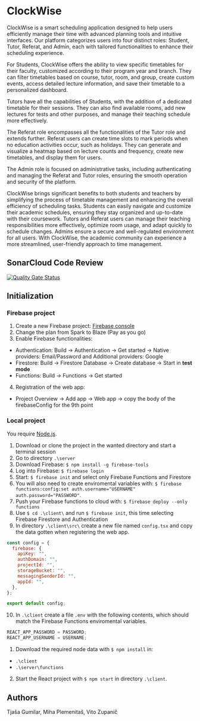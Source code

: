 # ClockWise

ClockWise is a smart scheduling application designed to help users efficiently manage their time with advanced planning tools and intuitive interfaces. Our platform categorizes users into four distinct roles: Student, Tutor, Referat, and Admin, each with tailored functionalities to enhance their scheduling experience.

For Students, ClockWise offers the ability to view specific timetables for their faculty, customized according to their program year and branch. They can filter timetables based on course, tutor, room, and group, create custom events, access detailed lecture information, and save their timetable to a personalized dashboard.

Tutors have all the capabilities of Students, with the addition of a dedicated timetable for their sessions. They can also find available rooms, add new lectures for tests and other purposes, and manage their teaching schedule more effectively.

The Referat role encompasses all the functionalities of the Tutor role and extends further. Referat users can create time slots to mark periods when no education activities occur, such as holidays. They can generate and visualize a heatmap based on lecture counts and frequency, create new timetables, and display them for users.

The Admin role is focused on administrative tasks, including authenticating and managing the Referat and Tutor roles, ensuring the smooth operation and security of the platform.

ClockWise brings significant benefits to both students and teachers by simplifying the process of timetable management and enhancing the overall efficiency of scheduling tasks. Students can easily navigate and customize their academic schedules, ensuring they stay organized and up-to-date with their coursework. Tutors and Referat users can manage their teaching responsibilities more effectively, optimize room usage, and adapt quickly to schedule changes. Admins ensure a secure and well-regulated environment for all users. With ClockWise, the academic community can experience a more streamlined, user-friendly approach to time management.

## SonarCloud Code Review

[![Quality Gate Status](https://sonarcloud.io/api/project_badges/measure?project=miha-plemenitas_ClockWise&metric=alert_status)](https://sonarcloud.io/summary/new_code?id=miha-plemenitas_ClockWise)

## Initialization

### Firebase project

1. Create a new Firebase project: [Firebase console](https://console.firebase.google.com/u/0/)
2. Change the plan from Spark to Blaze (Pay as you go)
3. Enable Firebase functionalities:

- Authentication: Build -> Authentication -> Get started -> Native providers: Email/Password and Additional providers: Google
- Firestore: Build -> Firestore Database -> Create database -> Start in **test mode**
- Functions: Build -> Functions -> Get started

4. Registration of the web app:

- Project Overview -> Add app -> Web app -> copy the body of the firebaseConfig for the 9th point

### Local project

You require [Node.js](https://nodejs.org/en/download).

1. Download or clone the project in the wanted directory and start a terminal session
2. Go to directory `.\server`
3. Download Firebase: `$ npm install -g firebase-tools`
4. Log into Firebase: `$ firebase login`
5. Start: `$ firebase init` and select only Firebase Functions and Firestore
6. You will also need to create enviromental variables with: `$ firebase functions:config:set auth.username="USERNAME" auth.password="PASSWORD"`.
7. Push your Firebase functions to cloud with: `$ firebase deploy --only functions`
8. Use `$ cd .\client\` and run `$ firebase init`, this time selecting Firebase Firestore and Authentication
9. In directory `.\client\src\` create a new file named `config.tsx` and copy the data gotten when registering the web app.

```javascript
const config = {
  firebase: {
    apiKey: "",
    authDomain: "",
    projectId: "",
    storageBucket: "",
    messagingSenderId: "",
    appId: "",
  },
};

export default config;
```

10. In `.\client` create a file `.env` with the following contents, which should match the Firebase Functions enviromental variables.

```javascript
REACT_APP_PASSWORD = PASSWORD;
REACT_APP_USERNAME = USERNAME;
```

1. Download the required node data with `$ npm install` in:

- `.\client`
- `.\server\functions`

2. Start the React project with `$ npm start` in directory `.\client`.

## Authors

Tjaša Gumilar, Miha Plemenitaš, Vito Zupanič

